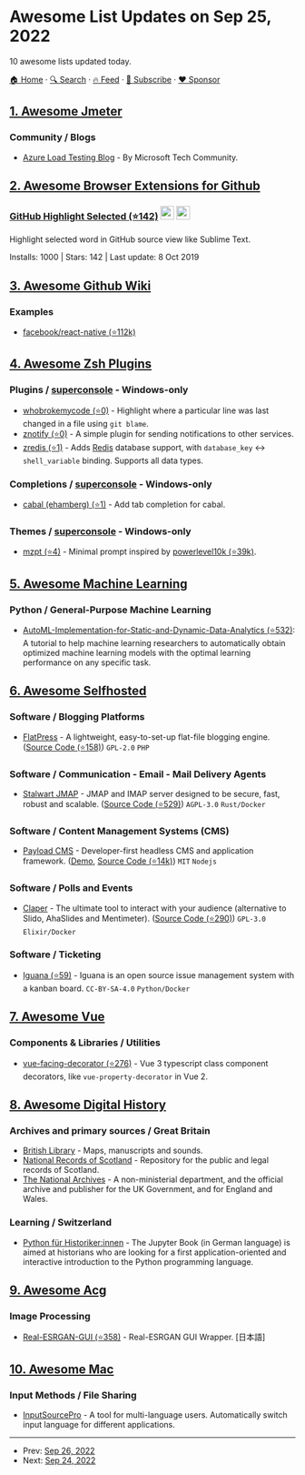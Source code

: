# Awesome List Updates on Sep 25, 2022

10 awesome lists updated today.

[🏠 Home](/README.md) · [🔍 Search](https://www.trackawesomelist.com/search/) · [🔥 Feed](https://www.trackawesomelist.com/rss.xml) · [📮 Subscribe](https://trackawesomelist.us17.list-manage.com/subscribe?u=d2f0117aa829c83a63ec63c2f&id=36a103854c) · [❤️  Sponsor](https://github.com/sponsors/theowenyoung)



## [1. Awesome Jmeter](/content/aliesbelik/awesome-jmeter/README.md)

### Community / Blogs

*   [Azure Load Testing Blog](https://techcommunity.microsoft.com/t5/apps-on-azure-blog/bg-p/AppsonAzureBlog/label-name/Azure%20Load%20Testing) - By Microsoft Tech Community.

## [2. Awesome Browser Extensions for Github](/content/stefanbuck/awesome-browser-extensions-for-github/README.md)

### [GitHub Highlight Selected (⭐142)](https://github.com/Nuclides/github-highlight-selected) <a href="https://chrome.google.com/webstore/detail/github-highlight-selected/lhiklbgjcblimmjjflobpncgihagcmbj"><img src="https://raw.githubusercontent.com/alrra/browser-logos/master/src/chrome/chrome_48x48.png" width="24" /></a> <a href="https://github.com/Nuclides/github-highlight-selected"><img src="https://raw.githubusercontent.com/alrra/browser-logos/master/src/safari/safari_48x48.png" width="24" /></a>

Highlight selected word in GitHub source view like Sublime Text.

Installs: 1000 | Stars: 142 | Last update: 8 Oct 2019

## [3. Awesome Github Wiki](/content/MyHoneyBadger/awesome-github-wiki/README.md)

### Examples

*   [facebook/react-native (⭐112k)](https://github.com/facebook/react-native/wiki)

## [4. Awesome Zsh Plugins](/content/unixorn/awesome-zsh-plugins/README.md)

### Plugins / [superconsole](https://github.com/alexchmykhalo/superconsole) - Windows-only

*   [whobrokemycode (⭐0)](https://github.com/cameronbroe/whobrokemycode) - Highlight where a particular line was last changed in a file using `git blame`.
*   [znotify (⭐0)](https://github.com/rudeigerc/znotify) - A simple plugin for sending notifications to other services.
*   [zredis (⭐1)](https://github.com/zdharma-continuum/zredis) - Adds [Redis](https://redis.io/) database support, with `database_key` <-> `shell_variable` binding. Supports all data types.

### Completions / [superconsole](https://github.com/alexchmykhalo/superconsole) - Windows-only

*   [cabal (ehamberg) (⭐1)](https://github.com/ehamberg/zsh-cabal-completion) - Add tab completion for cabal.

### Themes / [superconsole](https://github.com/alexchmykhalo/superconsole) - Windows-only

*   [mzpt (⭐4)](https://github.com/linrongbin16/mzpt/) - Minimal prompt inspired by [powerlevel10k (⭐39k)](https://github.com/romkatv/powerlevel10k).

## [5. Awesome Machine Learning](/content/josephmisiti/awesome-machine-learning/README.md)

### Python / General-Purpose Machine Learning

*   [AutoML-Implementation-for-Static-and-Dynamic-Data-Analytics (⭐532)](https://github.com/Western-OC2-Lab/AutoML-Implementation-for-Static-and-Dynamic-Data-Analytics): A tutorial to help machine learning researchers to automatically obtain optimized machine learning models with the optimal learning performance on any specific task.

## [6. Awesome Selfhosted](/content/awesome-selfhosted/awesome-selfhosted/README.md)

### Software / Blogging Platforms

*   [FlatPress](https://flatpress.org/) - A lightweight, easy-to-set-up flat-file blogging engine. ([Source Code (⭐158)](https://github.com/flatpressblog/flatpress)) `GPL-2.0` `PHP`

### Software / Communication - Email - Mail Delivery Agents

*   [Stalwart JMAP](https://stalw.art/jmap) - JMAP and IMAP server designed to be secure, fast, robust and scalable. ([Source Code (⭐529)](https://github.com/stalwartlabs/jmap-server)) `AGPL-3.0` `Rust/Docker`

### Software / Content Management Systems (CMS)

*   [Payload CMS](https://payloadcms.com/) - Developer-first headless CMS and application framework. ([Demo](https://demo.payloadcms.com), [Source Code (⭐14k)](https://github.com/payloadcms/payload)) `MIT` `Nodejs`

### Software / Polls and Events

*   [Claper](https://claper.co/) - The ultimate tool to interact with your audience (alternative to Slido, AhaSlides and Mentimeter). ([Source Code (⭐290)](https://github.com/ClaperCo/Claper)) `GPL-3.0` `Elixir/Docker`

### Software / Ticketing

*   [Iguana (⭐59)](https://github.com/iguana-project/iguana) - Iguana is an open source issue management system with a kanban board. `CC-BY-SA-4.0` `Python/Docker`

## [7. Awesome Vue](/content/vuejs/awesome-vue/README.md)

### Components & Libraries / Utilities

*   [vue-facing-decorator (⭐276)](https://github.com/facing-dev/vue-facing-decorator) - Vue 3 typescript class component decorators, like `vue-property-decorator` in Vue 2.

## [8. Awesome Digital History](/content/maehr/awesome-digital-history/README.md)

### Archives and primary sources / Great Britain

*   [British Library](https://www.bl.uk/catalogues-and-collections/digital-collections) - Maps, manuscripts and sounds.
*   [National Records of Scotland](https://www.nrscotland.gov.uk/) - Repository for the public and legal records of Scotland.
*   [The National Archives](https://www.nationalarchives.gov.uk/) - A non-ministerial department, and the official archive and publisher for the UK Government, and for England and Wales.

### Learning / Switzerland

*   [Python für Historiker:innen](https://digital-history-berlin.github.io/Python-fuer-Historiker-innen/home.html) - The Jupyter Book (in German language) is aimed at historians who are looking for a first application-oriented and interactive introduction to the Python programming language.

## [9. Awesome Acg](/content/soruly/awesome-acg/README.md)

### Image Processing

*   [Real-ESRGAN-GUI (⭐358)](https://github.com/tsukumijima/Real-ESRGAN-GUI) - Real-ESRGAN GUI Wrapper. \[日本語]

## [10. Awesome Mac](/content/jaywcjlove/awesome-mac/README.md)

### Input Methods / File Sharing

*   [InputSourcePro](https://inputsource.pro/) - A tool for multi-language users. Automatically switch input language for different applications.

---

- Prev: [Sep 26, 2022](/content/2022/09/26/README.md)
- Next: [Sep 24, 2022](/content/2022/09/24/README.md)